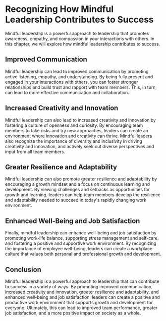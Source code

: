Recognizing How Mindful Leadership Contributes to Success
===================================================================================================================

Mindful leadership is a powerful approach to leadership that promotes awareness, empathy, and compassion in your interactions with others. In this chapter, we will explore how mindful leadership contributes to success.

Improved Communication
----------------------

Mindful leadership can lead to improved communication by promoting active listening, empathy, and understanding. By being fully present and engaged in your interactions with others, you can foster stronger relationships and build trust and rapport with team members. This, in turn, can lead to more effective communication and collaboration.

Increased Creativity and Innovation
-----------------------------------

Mindful leadership can also lead to increased creativity and innovation by fostering a culture of openness and curiosity. By encouraging team members to take risks and try new approaches, leaders can create an environment where innovation and creativity can thrive. Mindful leaders also recognize the importance of diversity and inclusivity in driving creativity and innovation, and actively seek out diverse perspectives and input from all team members.

Greater Resilience and Adaptability
-----------------------------------

Mindful leadership can also promote greater resilience and adaptability by encouraging a growth mindset and a focus on continuous learning and development. By viewing challenges and setbacks as opportunities for growth and learning, leaders can help team members develop the resilience and adaptability needed to succeed in today's rapidly changing work environment.

Enhanced Well-Being and Job Satisfaction
----------------------------------------

Finally, mindful leadership can enhance well-being and job satisfaction by promoting work-life balance, supporting stress management and self-care, and fostering a positive and supportive work environment. By recognizing the importance of employee well-being, leaders can create a workplace culture that values both personal and professional growth and development.

Conclusion
----------

Mindful leadership is a powerful approach to leadership that can contribute to success in a variety of ways. By promoting improved communication, increased creativity and innovation, greater resilience and adaptability, and enhanced well-being and job satisfaction, leaders can create a positive and productive work environment that supports growth and development for everyone. Ultimately, this can lead to improved team performance, greater job satisfaction, and a more positive impact on society as a whole.
